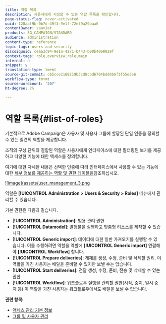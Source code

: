 ```yaml
---
title: 역할 목록
description: 사용자에게 지정할 수 있는 역할 목록을 확인합니다.
page-status-flag: never-activated
uuid: 128aaf9b-9b7d-49f3-9e1f-72e79a29baa0
contentOwner: sauviat
products: SG_CAMPAIGN/STANDARD
audience: administration
content-type: reference
topic-tags: users-and-security
discoiquuid: ceaa3c94-9e1a-4271-b443-b00b4068929f
context-tags: role,overview;role,main
internal: n
snippet: y
translation-type: tm+mt
source-git-commit: c65cce2168219b3cd8cbd6704bdd0b6f3f55e3e6
workflow-type: tm+mt
source-wordcount: '207'
ht-degree: 7%

---
```



# 역할 목록{#list-of-roles}

기본적으로 Adobe Campaign은 사용자 및 사용자 그룹에 할당된 단일 인증을 정의할 수 있는 일련의 역할을 제공합니다.

조직의 구성 단위와 결합된 역할은 사용자에게 인터페이스에 대한 필터링된 보기를 제공하고 다양한 기능에 대한 액세스를 정의합니다.

여기에 대한 자세한 내용은 선택한 인증에 따라 인터페이스에서 사용할 수 있는 기능에 대한 [세부 정보를 제공하는 역할 및 권한 테이블을](/help/administration/using/assets/acs_rights.pdf)참조하십시오.

[![image](assets/user_management_3.png](https://docs.adobe.com/content/help/en/campaign-standard/using/administrating/users-and-security/assets/acs_rights.pdf)

역할은 **[!UICONTROL Administration > Users & Security > Roles]** 메뉴에서 관리할 수 있습니다.

기본 권한은 다음과 같습니다.

* **[!UICONTROL Administration]**: 범용 관리 권한
* **[!UICONTROL Datamodel]**: 발행물을 실행하고 맞춤형 리소스를 제작할 수 있습니다.
* **[!UICONTROL Generic import]**: 데이터에 대한 일반 가져오기를 실행할 수 있습니다. 이를 수행하려면 역할을 역할에 **[!UICONTROL Generic import]** 연결해야 **[!UICONTROL Workflow]** 합니다.
* **[!UICONTROL Prepare deliveries]**: 게재를 생성, 수정, 준비 및 삭제할 권리. 이 역할을 가진 사용자는 배달을 준비할 수 있지만 보낼 수는 없습니다.
* **[!UICONTROL Start deliveries]**: 전달 생성, 수정, 준비, 전송 및 삭제할 수 있는 권한
* **[!UICONTROL Workflow]**: 워크플로우 실행을 관리할 권한(시작, 중지, 일시 중지 등) 이 역할을 가진 사용자는 워크플로우에서도 배달을 보낼 수 없습니다.

**관련 항목:**

* [액세스 관리 기본 정보](../../administration/using/about-access-management.md)
* [그룹 및 사용자 관리](../../administration/using/managing-groups-and-users.md)
